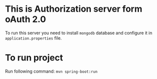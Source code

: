# This is Authorization server form oAuth 2.0
To run this server you need to install `mongodb` database and configure it in `application.properties` file.

# To run project
Run following command: `mvn spring-boot:run`
